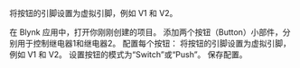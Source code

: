 将按钮的引脚设置为虚拟引脚，例如 V1 和 V2。


在 Blynk 应用中，打开你刚刚创建的项目。
添加两个按钮（Button）小部件，分别用于控制继电器1和继电器2。
配置每个按钮：
将按钮的引脚设置为虚拟引脚，例如 V1 和 V2。
设置按钮的模式为“Switch”或“Push”。
保存配置。
